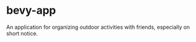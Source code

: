 # bevy-app
An application for organizing outdoor activities with friends, especially on short notice.
